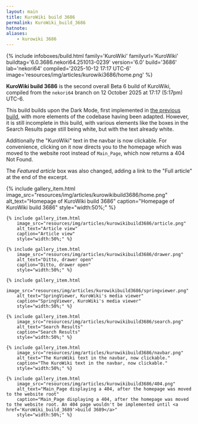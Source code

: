 ```yaml
---
layout: main
title: KuroWiki build 3686
permalink: KuroWiki_build_3686
hatnote:
aliases:
    - kurowiki 3686
---
```


{% include infoboxes/build.html
family='KuroWiki'
familyurl='KuroWiki'
buildtag='6.0.3686.nekori64.251013-0239'
version='6.0'
build='3686'
lab='nekori64'
compiled='2025-10-12 17:17 UTC-6'
image='resources/img/articles/kurowiki3686/home.png'
%}

**KuroWiki build 3686** is the second overall Beta 6 build of KuroWiki, compiled from the `nekori64` branch on 12 October 2025 at 17:17 (5:17pm) UTC-6.

This build builds upon the Dark Mode, first implemented in [the previous build](KuroWiki_build_2600_(Beta_6)), with more elements of the codebase having been adapted. However, it is still incomplete in this build, with various elements like the boxes in the Search Results page still being white, but with the text already white.

Additionally the "KuroWiki" text in the navbar is now clickable. For convenience, clicking on it now directs you to the homepage which was moved to the website root instead of `Main_Page`, which now returns a 404 Not Found.

The *Featured article* box was also changed, adding a link to the "Full article" at the end of the excerpt.

<div class="wiki-gallery">
    {% include gallery_item.html 
        image_src="resources/img/articles/kurowikibuild3686/home.png" 
        alt_text="Homepage of KuroWiki build 3686" 
        caption="Homepage of KuroWiki build 3686"
        style="width:50%;" %}

    {% include gallery_item.html 
        image_src="resources/img/articles/kurowikibuild3686/article.png" 
        alt_text="Article view" 
        caption="Article view"
        style="width:50%;" %}

    {% include gallery_item.html 
        image_src="resources/img/articles/kurowikibuild3686/drawer.png" 
        alt_text="Ditto, drawer open" 
        caption="Ditto, drawer open"
        style="width:50%;" %}

    {% include gallery_item.html 
        image_src="resources/img/articles/kurowikibuild3686/springviewer.png" 
        alt_text="SpringViewer, KuroWiki's media viewer" 
        caption="SpringViewer, KuroWiki's media viewer"
        style="width:50%;" %}

    {% include gallery_item.html 
        image_src="resources/img/articles/kurowikibuild3686/search.png" 
        alt_text="Search Results" 
        caption="Search Results"
        style="width:50%;" %}

    {% include gallery_item.html 
        image_src="resources/img/articles/kurowikibuild3686/navbar.png" 
        alt_text="The KuroWiki text in the navbar, now clickable." 
        caption="The KuroWiki text in the navbar, now clickable."
        style="width:50%;" %}

    {% include gallery_item.html 
        image_src="resources/img/articles/kurowikibuild3686/404.png" 
        alt_text="Main_Page displaying a 404, after the homepage was moved to the website root" 
        caption="Main_Page displaying a 404, after the homepage was moved to the website root. An 404 page wouldn't be implemented until <a href='KuroWiki_build_3689'>build 3689</a>"
        style="width:50%;" %}
</div>